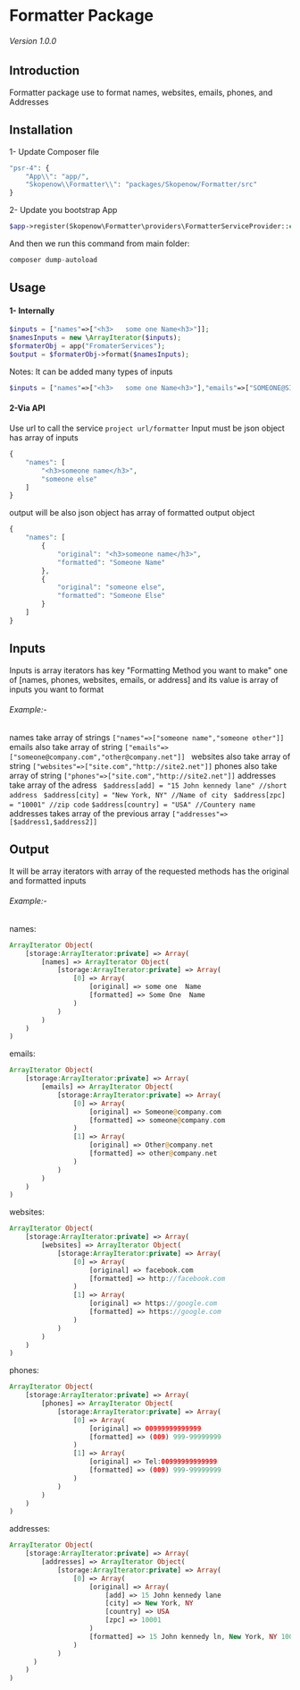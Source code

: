 # Formatter Package
###### Version 1.0.0
## Introduction
Formatter package use to format names, websites, emails, phones, and Addresses
## Installation
1- Update Composer file
```php
"psr-4": {
    "App\\": "app/",
    "Skopenow\\Formatter\\": "packages/Skopenow/Formatter/src"
}
```
2- Update you bootstrap App
```php
$app->register(Skopenow\Formatter\providers\FormatterServiceProvider::class);
```
And then we run this command from main folder:
```php
composer dump-autoload 
```
## Usage
#### 1- Internally
```php
$inputs = ["names"=>["<h3>   some one Name<h3>"]];
$namesInputs = new \ArrayIterator($inputs);
$formaterObj = app("FromaterServices");
$output = $formaterObj->format($namesInputs);
```
Notes: It can be added many types of inputs
```php
$inputs = ["names"=>["<h3>   some one Name<h3>"],"emails"=>["SOMEONE@SITE<COM"]]; 
```
#### 2-Via API
Use url to call the service ``` project url/formatter ```
Input must be json object has array of inputs
```php
{
    "names": [
        "<h3>someone name</h3>",
        "someone else"
    ]
}
```
output will be also json object has array of formatted output object
```php
{
    "names": [
        {
            "original": "<h3>someone name</h3>",
            "formatted": "Someone Name"
        },
        {
            "original": "someone else",
            "formatted": "Someone Else"
        }
    ]
}
```
## Inputs
Inputs is array iterators has key "Formatting Method you want to make" one of [names, phones, websites, emails, or address] and its value is array of inputs you want to format
###### Example:-
names take array of strings
``` ["names"=>["someone name","someone other"]] ```
emails also take array of string
```["emails"=>["someone@company.com","other@company.net"]] ```
websites also take array of string
``` ["websites"=>["site.com","http://site2.net"]] ```
phones also take array of string
``` ["phones"=>["site.com","http://site2.net"]] ```
addresses take array of the adress
``` $address[add] = "15 John kennedy lane" //short address```
``` $address[city] = "New York, NY" //Name of city```
``` $address[zpc] = "10001" //zip code```
``` $address[country] = "USA" //Countery name ```
addresses takes array of the previous array
``` ["addresses"=>[$address1,$address2]] ```
## Output
It will be array iterators with array of the requested methods has the original and formatted inputs
###### Example:-
names:
```php
ArrayIterator Object(
    [storage:ArrayIterator:private] => Array(
        [names] => ArrayIterator Object(
            [storage:ArrayIterator:private] => Array(
                [0] => Array(
                    [original] => some one  Name     
                    [formatted] => Some One  Name
                )
            )
        )
    )
)
```
emails:
```php
ArrayIterator Object(
    [storage:ArrayIterator:private] => Array(
        [emails] => ArrayIterator Object(
            [storage:ArrayIterator:private] => Array(
                [0] => Array(
                    [original] => Someone@company.com
                    [formatted] => someone@company.com
                )
                [1] => Array(
                    [original] => Other@company.net    
                    [formatted] => other@company.net
                )
            )
        )
    )
)
```
websites:
```php
ArrayIterator Object(
    [storage:ArrayIterator:private] => Array(
        [websites] => ArrayIterator Object(
            [storage:ArrayIterator:private] => Array(
                [0] => Array(
                    [original] => facebook.com
                    [formatted] => http://facebook.com
                )
                [1] => Array(
                    [original] => https://google.com
                    [formatted] => https://google.com
                )
            )
        )
    )
)
```
phones:
```php
ArrayIterator Object(
    [storage:ArrayIterator:private] => Array(
        [phones] => ArrayIterator Object(
            [storage:ArrayIterator:private] => Array(
                [0] => Array(
                    [original] => 00999999999999
                    [formatted] => (009) 999-99999999
                )
                [1] => Array(
                    [original] => Tel:00999999999999
                    [formatted] => (009) 999-99999999
                )
            )
        )
    )
)
```
addresses:
```php
ArrayIterator Object(
    [storage:ArrayIterator:private] => Array(
        [addresses] => ArrayIterator Object(
            [storage:ArrayIterator:private] => Array(
                [0] => Array(
                    [original] => Array(
                        [add] => 15 John kennedy lane
                        [city] => New York, NY
                        [country] => USA
                        [zpc] => 10001
                    )
                    [formatted] => 15 John kennedy ln, New York, NY 10001, USA
                )
            )
      )
    )
)
```